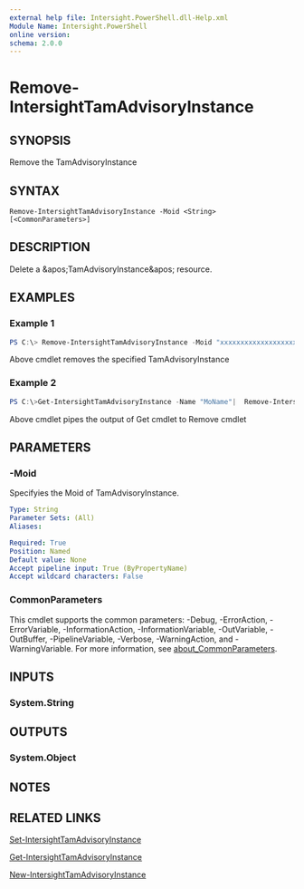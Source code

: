 ```yaml
---
external help file: Intersight.PowerShell.dll-Help.xml
Module Name: Intersight.PowerShell
online version:
schema: 2.0.0
---
```


# Remove-IntersightTamAdvisoryInstance

## SYNOPSIS
Remove the TamAdvisoryInstance

## SYNTAX

```
Remove-IntersightTamAdvisoryInstance -Moid <String> [<CommonParameters>]
```

## DESCRIPTION
Delete a &amp;apos;TamAdvisoryInstance&amp;apos; resource.

## EXAMPLES

### Example 1
```powershell
PS C:\> Remove-IntersightTamAdvisoryInstance -Moid "xxxxxxxxxxxxxxxxxxxxxxxxxxx"
```
Above cmdlet removes the specified TamAdvisoryInstance 

### Example 2
```powershell
PS C:\>Get-IntersightTamAdvisoryInstance -Name "MoName"|  Remove-IntersightTamAdvisoryInstance
```
Above cmdlet pipes the output of Get cmdlet to Remove cmdlet

## PARAMETERS

### -Moid
Specifyies the Moid of TamAdvisoryInstance.

```yaml
Type: String
Parameter Sets: (All)
Aliases:

Required: True
Position: Named
Default value: None
Accept pipeline input: True (ByPropertyName)
Accept wildcard characters: False
```

### CommonParameters
This cmdlet supports the common parameters: -Debug, -ErrorAction, -ErrorVariable, -InformationAction, -InformationVariable, -OutVariable, -OutBuffer, -PipelineVariable, -Verbose, -WarningAction, and -WarningVariable. For more information, see [about_CommonParameters](http://go.microsoft.com/fwlink/?LinkID=113216).

## INPUTS

### System.String

## OUTPUTS

### System.Object
## NOTES

## RELATED LINKS

[Set-IntersightTamAdvisoryInstance](./Set-IntersightTamAdvisoryInstance.md)

[Get-IntersightTamAdvisoryInstance](./Get-IntersightTamAdvisoryInstance.md)

[New-IntersightTamAdvisoryInstance](./New-IntersightTamAdvisoryInstance.md)

